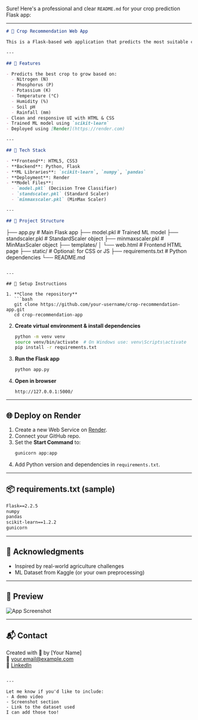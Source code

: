 Sure! Here's a professional and clear `README.md` for your crop prediction Flask app:

---

```markdown
# 🌱 Crop Recommendation Web App

This is a Flask-based web application that predicts the most suitable crop to cultivate based on environmental factors like soil nutrients, temperature, humidity, pH, and rainfall. The model uses machine learning for accurate predictions.

---

## 🚀 Features

- Predicts the best crop to grow based on:
  - Nitrogen (N)
  - Phosphorus (P)
  - Potassium (K)
  - Temperature (°C)
  - Humidity (%)
  - Soil pH
  - Rainfall (mm)
- Clean and responsive UI with HTML & CSS
- Trained ML model using `scikit-learn`
- Deployed using [Render](https://render.com)

---

## 🧠 Tech Stack

- **Frontend**: HTML5, CSS3
- **Backend**: Python, Flask
- **ML Libraries**: `scikit-learn`, `numpy`, `pandas`
- **Deployment**: Render
- **Model Files**:
  - `model.pkl` (Decision Tree Classifier)
  - `standscaler.pkl` (Standard Scaler)
  - `minmaxscaler.pkl` (MinMax Scaler)

---

## 📁 Project Structure

```
├── app.py                  # Main Flask app
├── model.pkl               # Trained ML model
├── standscaler.pkl         # StandardScaler object
├── minmaxscaler.pkl        # MinMaxScaler object
├── templates/
│   └── web.html            # Frontend HTML page
├── static/                 # Optional: for CSS or JS
├── requirements.txt        # Python dependencies
└── README.md
```

---

## 🔧 Setup Instructions

1. **Clone the repository**
   ```bash
   git clone https://github.com/your-username/crop-recommendation-app.git
   cd crop-recommendation-app
   ```

2. **Create virtual environment & install dependencies**
   ```bash
   python -m venv venv
   source venv/bin/activate  # On Windows use: venv\Scripts\activate
   pip install -r requirements.txt
   ```

3. **Run the Flask app**
   ```bash
   python app.py
   ```

4. **Open in browser**
   ```
   http://127.0.0.1:5000/
   ```

---

## 🌐 Deploy on Render

1. Create a new Web Service on [Render](https://render.com).
2. Connect your GitHub repo.
3. Set the **Start Command** to:
   ```bash
   gunicorn app:app
   ```
4. Add Python version and dependencies in `requirements.txt`.

---

## 📦 requirements.txt (sample)

```txt
Flask==2.2.5
numpy
pandas
scikit-learn==1.2.2
gunicorn
```

---

## 🙏 Acknowledgments

- Inspired by real-world agriculture challenges
- ML Dataset from Kaggle (or your own preprocessing)

---

## 📸 Preview

![App Screenshot](preview.png) <!-- Add your screenshot image -->

---

## 📬 Contact

Created with 💚 by [Your Name]  
📧 your.email@example.com  
🔗 [LinkedIn](https://www.linkedin.com/in/yourprofile)

```

---

Let me know if you'd like to include:
- A demo video
- Screenshot section
- Link to the dataset used  
I can add those too!
